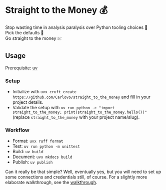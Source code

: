 # Straight to the Money 💰

Stop wasting time in analysis paralysis over Python tooling choices 💸  
Pick the defaults 💱  
Go straight to the money 💹

## Usage

Prerequisite: [uv](https://docs.astral.sh/uv/)

### Setup

- Initialize with `uvx cruft create https://github.com/Carlovo/straight_to_the_money` and fill in your project details.
- Validate the setup with `uv run python -c "import straight_to_the_money; print(straight_to_the_money.hello())"` (replace `straight_to_the_money` with your project name/slug).

### Workflow

- Format: `uvx ruff format`
- Test: `uv run python -m unittest`
- Build: `uv build`
- Document: `uvx mkdocs build`
- Publish: `uv publish`

Can it really be that simple?
Well, eventually yes, but you will need to set up some connections and credentials still, of course.
For a slightly more elaborate walkthrough, see the [walkthrough](walkthrough.md).
